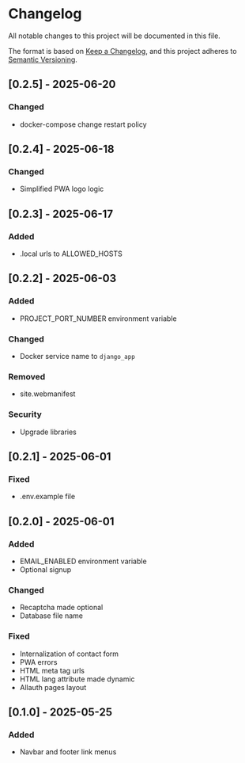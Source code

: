 # Changelog

All notable changes to this project will be documented in this file.

The format is based on [Keep a Changelog](https://keepachangelog.com/en/1.0.0/),
and this project adheres to [Semantic Versioning](https://semver.org/spec/v2.0.0.html).

<!--
## [major.minor.patch] - yyyy-mm-dd
### Added
### Changed
### Deprecated
### Removed
### Fixed
### Security
-->

## [0.2.5] - 2025-06-20
### Changed
- docker-compose change restart policy

## [0.2.4] - 2025-06-18
### Changed
- Simplified PWA logo logic

## [0.2.3] - 2025-06-17
### Added
- .local urls to ALLOWED_HOSTS

## [0.2.2] - 2025-06-03
### Added
- PROJECT_PORT_NUMBER environment variable
### Changed
- Docker service name to `django_app`
### Removed
- site.webmanifest
### Security
- Upgrade libraries

## [0.2.1] - 2025-06-01
### Fixed
- .env.example file

## [0.2.0] - 2025-06-01
### Added
- EMAIL_ENABLED environment variable
- Optional signup
### Changed
- Recaptcha made optional
- Database file name
### Fixed
- Internalization of contact form
- PWA errors
- HTML meta tag urls
- HTML lang attribute made dynamic
- Allauth pages layout

## [0.1.0] - 2025-05-25
### Added
- Navbar and footer link menus
